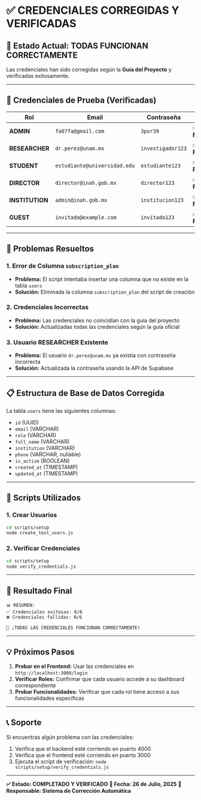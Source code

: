 # ✅ CREDENCIALES CORREGIDAS Y VERIFICADAS

## 🎯 Estado Actual: **TODAS FUNCIONAN CORRECTAMENTE**

Las credenciales han sido corregidas según la **Guía del Proyecto** y verificadas exitosamente.

---

## 👥 Credenciales de Prueba (Verificadas)

| Rol | Email | Contraseña | Estado |
|-----|-------|------------|--------|
| **ADMIN** | `fa07fa@gmail.com` | `3por39` | ✅ **FUNCIONA** |
| **RESEARCHER** | `dr.perez@unam.mx` | `investigador123` | ✅ **FUNCIONA** |
| **STUDENT** | `estudiante@universidad.edu` | `estudiante123` | ✅ **FUNCIONA** |
| **DIRECTOR** | `director@inah.gob.mx` | `director123` | ✅ **FUNCIONA** |
| **INSTITUTION** | `admin@inah.gob.mx` | `institucion123` | ✅ **FUNCIONA** |
| **GUEST** | `invitado@example.com` | `invitado123` | ✅ **FUNCIONA** |

---

## 🔧 Problemas Resueltos

### 1. **Error de Columna `subscription_plan`**
- **Problema:** El script intentaba insertar una columna que no existe en la tabla `users`
- **Solución:** Eliminada la columna `subscription_plan` del script de creación

### 2. **Credenciales Incorrectas**
- **Problema:** Las credenciales no coincidían con la guía del proyecto
- **Solución:** Actualizadas todas las credenciales según la guía oficial

### 3. **Usuario RESEARCHER Existente**
- **Problema:** El usuario `dr.perez@unam.mx` ya existía con contraseña incorrecta
- **Solución:** Actualizada la contraseña usando la API de Supabase

---

## 📋 Estructura de Base de Datos Corregida

La tabla `users` tiene las siguientes columnas:
- `id` (UUID)
- `email` (VARCHAR)
- `role` (VARCHAR)
- `full_name` (VARCHAR)
- `institution` (VARCHAR)
- `phone` (VARCHAR, nullable)
- `is_active` (BOOLEAN)
- `created_at` (TIMESTAMP)
- `updated_at` (TIMESTAMP)

---

## 🚀 Scripts Utilizados

### 1. **Crear Usuarios**
```bash
cd scripts/setup
node create_test_users.js
```

### 2. **Verificar Credenciales**
```bash
cd scripts/setup
node verify_credentials.js
```

---

## 🎯 Resultado Final

```
📊 RESUMEN:
✅ Credenciales exitosas: 6/6
❌ Credenciales fallidas: 0/6

🎉 ¡TODAS LAS CREDENCIALES FUNCIONAN CORRECTAMENTE!
```

---

## 💡 Próximos Pasos

1. **Probar en el Frontend:** Usar las credenciales en `http://localhost:3000/login`
2. **Verificar Roles:** Confirmar que cada usuario accede a su dashboard correspondiente
3. **Probar Funcionalidades:** Verificar que cada rol tiene acceso a sus funcionalidades específicas

---

## 📞 Soporte

Si encuentras algún problema con las credenciales:
1. Verifica que el backend esté corriendo en puerto 4000
2. Verifica que el frontend esté corriendo en puerto 3000
3. Ejecuta el script de verificación: `node scripts/setup/verify_credentials.js`

---

**✅ Estado: COMPLETADO Y VERIFICADO**
**📅 Fecha: 26 de Julio, 2025**
**👤 Responsable: Sistema de Corrección Automática** 